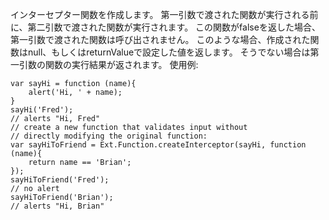 インターセプター関数を作成します。 第一引数で渡された関数が実行される前に、第二引数で渡された関数が実行されます。 この関数がfalseを返した場合、第一引数で渡された関数は呼び出されません。 このような場合、作成された関数はnull、もしくはreturnValueで設定した値を返します。 そうでない場合は第一引数の関数の実行結果が返されます。 使用例:

    var sayHi = function (name){
        alert('Hi, ' + name);
    }
    sayHi('Fred');
    // alerts "Hi, Fred"
    // create a new function that validates input without
    // directly modifying the original function:
    var sayHiToFriend = Ext.Function.createInterceptor(sayHi, function (name){
        return name == 'Brian';
    });
    sayHiToFriend('Fred');
    // no alert
    sayHiToFriend('Brian');
    // alerts "Hi, Brian"
